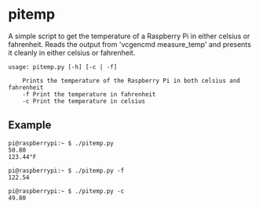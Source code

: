 # pitemp
A simple script to get the temperature of a Raspberry Pi in either celsius or fahrenheit. Reads the output from 'vcgencmd measure_temp' and presents it cleanly in either celsius or fahrenheit.

	usage: pitemp.py [-h] [-c | -f]

		Prints the temperature of the Raspberry Pi in both celsius and fahrenheit
		-f Print the temperature in fahrenheit
		-c Print the temperature in celsius

## Example

	pi@raspberrypi:~ $ ./pitemp.py
	50.80
	123.44°F

	pi@raspberrypi:~ $ ./pitemp.py -f
	122.54

	pi@raspberrypi:~ $ ./pitemp.py -c
	49.80
